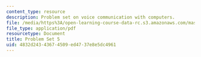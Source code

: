```yaml
---
content_type: resource
description: Problem set on voice communication with computers.
file: /media/https%3A/open-learning-course-data-rc.s3.amazonaws.com/mas-632-conversational-computer-systems-fall-2008/4832d24343674509ed4737e8e5dc4961_ps5.pdf
file_type: application/pdf
resourcetype: Document
title: Problem Set 5
uid: 4832d243-4367-4509-ed47-37e8e5dc4961
---
```

